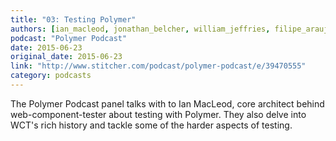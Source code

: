 ```yaml
---
title: "03: Testing Polymer"
authors: [ian_macleod, jonathan_belcher, william_jeffries, filipe_araujo, dane_oconner]
podcast: "Polymer Podcast"
date: 2015-06-23
original_date: 2015-06-23
link: "http://www.stitcher.com/podcast/polymer-podcast/e/39470555"
category: podcasts
---
```


The Polymer Podcast panel talks with to Ian MacLeod, core architect behind web-component-tester about testing with Polymer. They also delve into WCT's rich history and tackle some of the harder aspects of testing.
